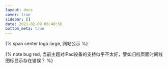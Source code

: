 ```yaml
---
layout: docs
cover: true
sidebar: []
date: 2021-02-09 06:40:56
bottom_meta: true
---
```

{% span center logo large, 网站公示 %}

{% note bug red, 当前主题对iPad设备的支持似乎不太好，譬如归档页面时间线图标显示存在错误？ %}